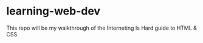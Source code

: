 # learning-web-dev
This repo will be my walkthrough of the Interneting Is Hard guide to HTML &amp; CSS
